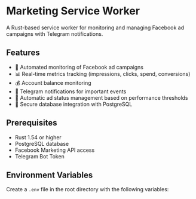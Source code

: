 # Marketing Service Worker

A Rust-based service worker for monitoring and managing Facebook ad campaigns with Telegram notifications.

## Features

- 🔄 Automated monitoring of Facebook ad campaigns
- 📊 Real-time metrics tracking (impressions, clicks, spend, conversions)
- 💰 Account balance monitoring
- 🤖 Telegram notifications for important events
- 🎯 Automatic ad status management based on performance thresholds
- 🔐 Secure database integration with PostgreSQL

## Prerequisites

- Rust 1.54 or higher
- PostgreSQL database
- Facebook Marketing API access
- Telegram Bot Token

## Environment Variables

Create a `.env` file in the root directory with the following variables:
